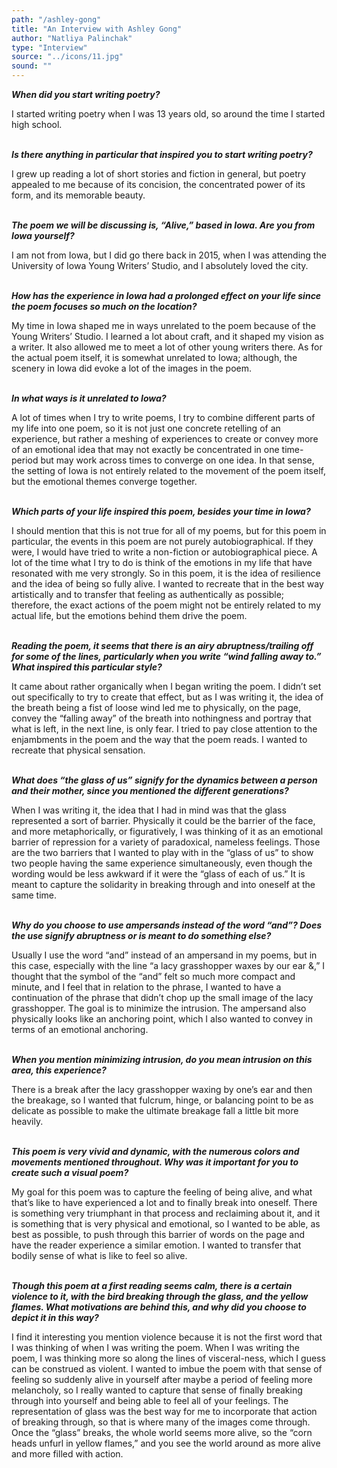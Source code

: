```yaml
---
path: "/ashley-gong"
title: "An Interview with Ashley Gong"
author: "Natliya Palinchak"
type: "Interview"
source: "../icons/11.jpg"
sound: ""
---
```


__*When did you start writing poetry?*__

I started writing poetry when I was 13 years old, so around the time I started high school. <br /><br />

__*Is there anything in particular that inspired you to start writing poetry?*__

I grew up reading a lot of short stories and fiction in general, but poetry appealed to me because of its concision, the concentrated power of its form, and its memorable beauty.<br /><br />

__*The poem we will be discussing is, “Alive,” based in Iowa. Are you from Iowa yourself?*__

I am not from Iowa, but I did go there back in 2015, when I was attending the University of Iowa Young Writers’ Studio, and I absolutely loved the city.<br /><br />

__*How has the experience in Iowa had a prolonged effect on your life since the poem focuses so much on the location?*__

My time in Iowa shaped me in ways unrelated to the poem because of the Young Writers’ Studio. I learned a lot about craft, and it shaped my vision as a writer. It also allowed me to meet a lot of other young writers there. As for the actual poem itself, it is somewhat unrelated to Iowa; although, the scenery in Iowa did evoke a lot of the images in the poem. <br /><br />

__*In what ways is it unrelated to Iowa?*__

A lot of times when I try to write poems, I try to combine different parts of my life into one poem, so it is not just one concrete retelling of an experience, but rather a meshing of experiences to create or convey more of an emotional idea that may not exactly be concentrated in one time-period but may work across times to converge on one idea. In that sense, the setting of Iowa is not entirely related to the movement of the poem itself, but the emotional themes converge together.<br /><br />

__*Which parts of your life inspired this poem, besides your time in Iowa?*__

I should mention that this is not true for all of my poems, but for this poem in particular, the events in this poem are not purely autobiographical. If they were, I would have tried to write a non-fiction or autobiographical piece. A lot of the time what I try to do is think of the emotions in my life that have resonated with me very strongly. So in this poem, it is the idea of resilience and the idea of being so fully alive. I wanted to recreate that in the best way artistically and to transfer that feeling as authentically as possible; therefore, the exact actions of the poem might not be entirely related to my actual life, but the emotions behind them drive the poem. <br /><br />

__*Reading the poem, it seems that there is an airy abruptness/trailing off for some of the lines, particularly when you write “wind falling away to.” What inspired this particular style?*__

It came about rather organically when I began writing the poem. I didn’t set out specifically to try to create that effect, but as I was writing it, the idea of the breath being a fist of loose wind led me to physically, on the page, convey the “falling away” of the breath into nothingness and portray that what is left, in the next line, is only fear. I tried to pay close attention to the enjambments in the poem and the way that the poem reads. I wanted to recreate that physical sensation.<br /><br />

__*What does “the glass of us” signify for the dynamics between a person and their mother, since you mentioned the different generations?*__

When I was writing it, the idea that I had in mind was that the glass represented a sort of barrier. Physically it could be the barrier of the face, and more metaphorically, or figuratively, I was thinking of it as an emotional barrier of repression for a variety of paradoxical, nameless feelings. Those are the two barriers that I wanted to play with in the “glass of us” to show two people having the same experience simultaneously, even though the wording would be less awkward if it were the “glass of each of us.” It is meant to capture the solidarity in breaking through and into oneself at the same time. <br /><br />

__*Why do you choose to use ampersands instead of the word “and”? Does the use signify abruptness or is meant to do something else?*__

Usually I use the word “and” instead of an ampersand in my poems, but in this case, especially with the line “a lacy grasshopper waxes by our ear &,” I thought that the symbol of the “and” felt so much more compact and minute, and I feel that in relation to the phrase, I wanted to have a continuation of the phrase that didn’t chop up the small image of the lacy grasshopper. The goal is to minimize the intrusion. The ampersand also physically looks like an anchoring point, which I also wanted to convey in terms of an emotional anchoring.<br /><br />

__*When you mention minimizing intrusion, do you mean intrusion on this area, this experience?*__

There is a break after the lacy grasshopper waxing by one’s ear and then the breakage, so I wanted that fulcrum, hinge, or balancing point to be as delicate as possible to make the ultimate breakage fall a little bit more heavily.<br /><br />

__*This poem is very vivid and dynamic, with the numerous colors and movements mentioned throughout. Why was it important for you to create such a visual poem?*__

My goal for this poem was to capture the feeling of being alive, and what that’s like to have experienced a lot and to finally break into oneself. There is something very triumphant in that process and reclaiming about it, and it is something that is very physical and emotional, so I wanted to be able, as best as possible, to push through this barrier of words on the page and have the reader experience a similar emotion. I wanted to transfer that bodily sense of what is like to feel so alive.  <br /><br />

__*Though this poem at a first reading seems calm, there is a certain violence to it, with the bird breaking through the glass, and the yellow flames. What motivations are behind this, and why did you choose to depict it in this way?*__

I find it interesting you mention violence because it is not the first word that I was thinking of when I was writing the poem. When I was writing the poem, I was thinking more so along the lines of visceral-ness, which I guess can be construed as violent. I wanted to imbue the poem with that sense of feeling so suddenly alive in yourself after maybe a period of feeling more melancholy, so I really wanted to capture that sense of finally breaking through into yourself and being able to feel all of your feelings. The representation of glass was the best way for me to incorporate that action of breaking through, so that is where many of the images come through. Once the “glass” breaks, the whole world seems more alive, so the “corn heads unfurl in yellow flames,” and you see the world around as more alive and more filled with action.
